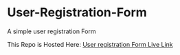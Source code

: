 # User-Registration-Form

A simple user registration Form

This Repo is Hosted Here:
[User registration Form Live Link](https://ialtafshaikh.github.io/User-Registration-Form/)
